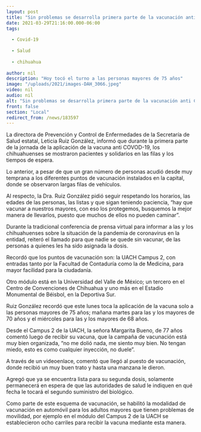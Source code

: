 ```yaml
---
layout: post
title: "Sin problemas se desarrolla primera parte de la vacunación anti COVID-19 en la capital"
date: 2021-03-29T21:16:00.000-06:00
tags:
  
  - Covid-19
  
  - Salud
  
  - chihuahua
  
author: nil
description: "Hoy tocó el turno a las personas mayores de 75 años"
image: "/uploads/2021/images-DAH_3066.jpeg"
video: nil
audio: nil
alt: "Sin problemas se desarrolla primera parte de la vacunación anti COVID-19 en la capital"
front: false
section: "Local"
redirect_from: /news/183597
---
```


La directora de Prevención y Control de Enfermedades de la Secretaría de Salud estatal, Leticia Ruiz González, informó que durante la primera parte de la jornada de la aplicación de la vacuna anti COVOD-19, los chihuahuenses se mostraron pacientes y solidarios en las filas y los tiempos de espera.

 

Lo anterior, a pesar de que un gran número de personas acudió desde muy temprana a los diferentes puntos de vacunación instalados en la capital, donde se observaron largas filas de vehículos.

 

Al respecto, la Dra. Ruiz González pidió seguir respetando los horarios, las edades de las personas, las listas y que sigan teniendo paciencia, “hay que vacunar a nuestros mayores, con eso los protegemos, busquemos la mejor manera de llevarlos, puesto que muchos de ellos no pueden caminar”.

 

Durante la tradicional conferencia de prensa virtual para informar a las y los chihuahuenses sobre la situación de la pandemia de coronavirus en la entidad, reiteró el llamado para que nadie se quede sin vacunar, de las personas a quienes les ha sido asignada la dosis.

 

Recordó que los puntos de vacunación son: la UACH Campus 2, con entradas tanto por la Facultad de Contaduría como la de Medicina, para mayor facilidad para la ciudadanía.

 

Otro módulo está en la Universidad del Valle de México; un tercero en el Centro de Convenciones de Chihuahua y uno más en el Estadio Monumental de Béisbol, en la Deportiva Sur.

 

Ruiz González recordó que este lunes toca la aplicación de la vacuna solo a las personas mayores de 75 años; mañana martes para las y los mayores de 70 años y el miércoles para las y los mayores de 68 años.

 

Desde el Campus 2 de la UACH, la señora Margarita Bueno, de 77 años comentó luego de recibir su vacuna, que la campaña de vacunación está muy bien organizada, “no me dolió nada, me siento muy bien. No tengan miedo, esto es como cualquier inyección, no duele”.

 

A través de un videoenlace, comentó que llegó al puesto de vacunación, donde recibió un muy buen trato y hasta una manzana le dieron.

 

Agregó que ya se encuentra lista para su segunda dosis, solamente permanecerá en espera de que las autoridades de salud le indiquen en qué fecha le tocará el segundo suministro del biológico.

 

Como parte de este esquema de vacunación, se habilitó la modalidad de vacunación en automóvil para los adultos mayores que tienen problemas de movilidad, por ejemplo en el módulo del Campus 2 de la UACH se establecieron ocho carriles para recibir la vacuna mediante esta manera.